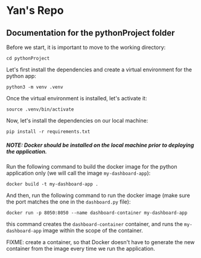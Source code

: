 # Yan's Repo

## Documentation for the pythonProject folder


Before we start, it is important to move to the working directory:

```
cd pythonProject
```

Let's first install the dependencies and create a virtual environment for the python app:

```
python3 -m venv .venv
```

Once the virtual environment is installed, let's activate it:

```
source .venv/bin/activate
```

Now, let's install the dependencies on our local machine:

```
pip install -r requirements.txt
```

##### NOTE: Docker should be installed on the local machine prior to deploying the application.

Run the following command to build the docker image for the python application only (we will call the image `my-dashboard-app`):

```
docker build -t my-dashboard-app .
```

And then, run the following command to run the docker image (make sure the port matches the one in the `dashboard.py` file):

```
docker run -p 8050:8050 --name dashboard-container my-dashboard-app
```

this command creates the `dashboard-container` container, and runs the `my-dashboard-app` image within the scope of the container.

FIXME: create a container, so that Docker doesn't have to generate the new container from the image every time we run the application.



